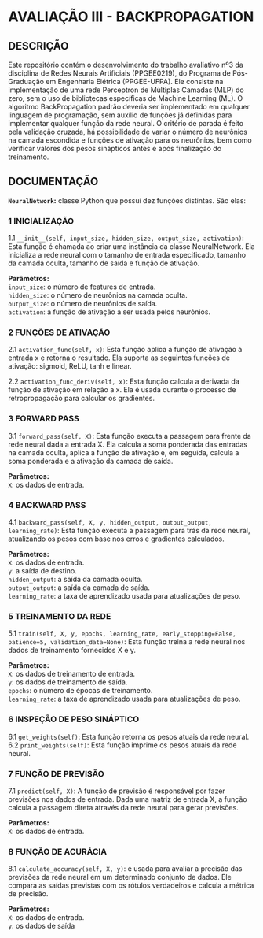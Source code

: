 # AVALIAÇÃO III - BACKPROPAGATION       

## DESCRIÇÃO
Este repositório contém o desenvolvimento do trabalho avaliativo nº3 da disciplina de Redes Neurais Artificiais (PPGEE0219), do Programa de Pós-Graduação em Engenharia Elétrica (PPGEE-UFPA). Ele consiste na implementação de uma rede Perceptron de Múltiplas Camadas (MLP) do zero, sem o uso de bibliotecas específicas de Machine Learning (ML). O algoritmo
BackPropagation padrão deveria ser implementado em qualquer linguagem de programação,
sem auxílio de funções já definidas para implementar qualquer função da rede neural. O
critério de parada é feito pela validação cruzada, há possibilidade de variar o número de
neurônios na camada escondida e funções de ativação para os neurônios, bem como verificar
valores dos pesos sinápticos antes e após finalização do treinamento.

## DOCUMENTAÇÃO

**`NeuralNetwork`:** classe Python que possui dez funções distintas. São elas:    

### 1 INICIALIZAÇÃO
1.1 `__init__(self, input_size, hidden_size, output_size, activation)`: Esta função é
chamada ao criar uma instância da classe NeuralNetwork. Ela inicializa a rede neural com o
tamanho de entrada especificado, tamanho da camada oculta, tamanho de saída e função de
ativação.     

**Parâmetros:**     
`input_size`: o número de features de entrada.     
`hidden_size`: o número de neurônios na camada oculta.        
`output_size`: o número de neurônios de saída.             
`activation`: a função de ativação a ser usada pelos neurônios.       

### 2 FUNÇÕES DE ATIVAÇÃO
2.1 `activation_func(self, x)`: Esta função aplica a função de ativação à entrada x e retorna
o resultado. Ela suporta as seguintes funções de ativação: sigmoid, ReLU, tanh e linear.   

2.2 `activation_func_deriv(self, x)`: Esta função calcula a derivada da função de ativação
em relação a x. Ela é usada durante o processo de retropropagação para calcular os
gradientes.    

### 3 FORWARD PASS       
3.1 `forward_pass(self, X)`: Esta função executa a passagem para frente da rede neural
dada a entrada X. Ela calcula a soma ponderada das entradas na camada oculta, aplica a
função de ativação e, em seguida, calcula a soma ponderada e a ativação da camada de saída.        

**Parâmetros:**       
`X`: os dados de entrada.

### 4 BACKWARD PASS      
4.1 `backward_pass(self, X, y, hidden_output, output_output, learning_rate)`: Esta
função executa a passagem para trás da rede neural, atualizando os pesos com base nos erros
e gradientes calculados.    

**Parâmetros:**      
`X`: os dados de entrada.      
`y`: a saída de destino.           
`hidden_output`: a saída da camada oculta.        
`output_output`: a saída da camada de saída.        
`learning_rate`: a taxa de aprendizado usada para atualizações de peso.

### 5 TREINAMENTO DA REDE    
5.1 `train(self, X, y, epochs, learning_rate, early_stopping=False, patience=5,
validation_data=None)`: Esta função treina a rede neural nos dados de treinamento
fornecidos X e y.   

**Parâmetros:**      
`X`: os dados de treinamento de entrada.     
`y`: os dados de treinamento de saída.       
`epochs`: o número de épocas de treinamento.        
`learning_rate`: a taxa de aprendizado usada para atualizações de peso.   

### 6 INSPEÇÃO DE PESO SINÁPTICO     
6.1 `get_weights(self)`: Esta função retorna os pesos atuais da rede neural.        
6.2 `print_weights(self)`: Esta função imprime os pesos atuais da rede neural.

### 7 FUNÇÃO DE PREVISÃO        
7.1 `predict(self, X)`: A função de previsão é responsável por fazer previsões nos dados de
entrada. Dada uma matriz de entrada X, a função calcula a passagem direta através da rede
neural para gerar previsões.     

**Parâmetros:**      
`X`: os dados de entrada.

### 8 FUNÇÃO DE ACURÁCIA      
8.1 `calculate_accuracy(self, X, y)`: é usada para avaliar a precisão das previsões da rede
neural em um determinado conjunto de dados. Ele compara as saídas previstas com os rótulos
verdadeiros e calcula a métrica de precisão.    

**Parâmetros:**     
`X`: os dados de entrada.     
`y`: os dados de saída

